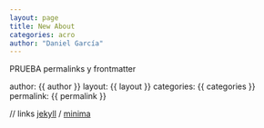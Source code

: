 ```yaml
---
layout: page
title: New About
categories: acro
author: "Daniel García"
---
```


PRUEBA permalinks y frontmatter

author: {{ author }}
layout: {{ layout }}
categories: {{ categories }}
permalink: {{ permalink }}

// links
[jekyll][jekyll-organization] /
[minima](https://github.com/jekyll/minima)

[jekyll-organization]: https://github.com/jekyll

